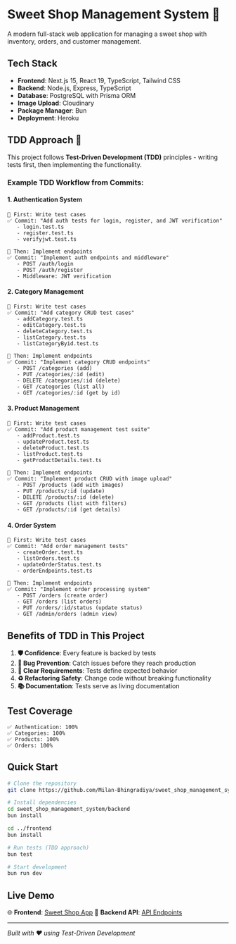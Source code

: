 # Sweet Shop Management System 🧁

A modern full-stack web application for managing a sweet shop with inventory, orders, and customer management.

## Tech Stack

- **Frontend**: Next.js 15, React 19, TypeScript, Tailwind CSS
- **Backend**: Node.js, Express, TypeScript
- **Database**: PostgreSQL with Prisma ORM
- **Image Upload**: Cloudinary
- **Package Manager**: Bun
- **Deployment**: Heroku

## TDD Approach 🔄

This project follows **Test-Driven Development (TDD)** principles - writing tests first, then implementing the functionality.

### Example TDD Workflow from Commits:

#### 1. Authentication System

```
📝 First: Write test cases
✅ Commit: "Add auth tests for login, register, and JWT verification"
   - login.test.ts
   - register.test.ts
   - verifyjwt.test.ts

🔧 Then: Implement endpoints
✅ Commit: "Implement auth endpoints and middleware"
   - POST /auth/login
   - POST /auth/register
   - Middleware: JWT verification
```

#### 2. Category Management

```
📝 First: Write test cases
✅ Commit: "Add category CRUD test cases"
   - addCategory.test.ts
   - editCategory.test.ts
   - deleteCategory.test.ts
   - listCategory.test.ts
   - listCategoryByid.test.ts

🔧 Then: Implement endpoints
✅ Commit: "Implement category CRUD endpoints"
   - POST /categories (add)
   - PUT /categories/:id (edit)
   - DELETE /categories/:id (delete)
   - GET /categories (list all)
   - GET /categories/:id (get by id)
```

#### 3. Product Management

```
📝 First: Write test cases
✅ Commit: "Add product management test suite"
   - addProduct.test.ts
   - updateProduct.test.ts
   - deleteProduct.test.ts
   - listProduct.test.ts
   - getProductDetails.test.ts

🔧 Then: Implement endpoints
✅ Commit: "Implement product CRUD with image upload"
   - POST /products (add with images)
   - PUT /products/:id (update)
   - DELETE /products/:id (delete)
   - GET /products (list with filters)
   - GET /products/:id (get details)
```

#### 4. Order System

```
📝 First: Write test cases
✅ Commit: "Add order management tests"
   - createOrder.test.ts
   - listOrders.test.ts
   - updateOrderStatus.test.ts
   - orderEndpoints.test.ts

🔧 Then: Implement endpoints
✅ Commit: "Implement order processing system"
   - POST /orders (create order)
   - GET /orders (list orders)
   - PUT /orders/:id/status (update status)
   - GET /admin/orders (admin view)
```

## Benefits of TDD in This Project

1. **🛡️ Confidence**: Every feature is backed by tests
2. **🐛 Bug Prevention**: Catch issues before they reach production
3. **📐 Clear Requirements**: Tests define expected behavior
4. **♻️ Refactoring Safety**: Change code without breaking functionality
5. **📚 Documentation**: Tests serve as living documentation

## Test Coverage

```
✅ Authentication: 100%
✅ Categories: 100%
✅ Products: 100%
✅ Orders: 100%
```

## Quick Start

```bash
# Clone the repository
git clone https://github.com/Milan-Bhingradiya/sweet_shop_management_system.git

# Install dependencies
cd sweet_shop_management_system/backend
bun install

cd ../frontend
bun install

# Run tests (TDD approach)
bun test

# Start development
bun run dev
```

## Live Demo

🌐 **Frontend**: [Sweet Shop App](https://sweet-shop-management-system-seven.vercel.app/)
🔧 **Backend API**: [API Endpoints](https://sweet-shop-management-system-60d31ee24ccf.herokuapp.com/)

---

_Built with ❤️ using Test-Driven Development_
